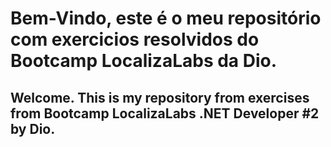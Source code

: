 # Bem-Vindo, este é o meu repositório com exercicios resolvidos do Bootcamp LocalizaLabs da Dio.
## Welcome. This is my repository from exercises from Bootcamp LocalizaLabs .NET Developer #2 by Dio. 
